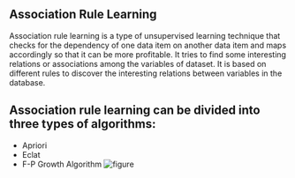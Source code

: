## Association Rule Learning
Association rule learning is a type of unsupervised learning technique that checks for the dependency of one data item on another data item and maps accordingly so that it can be more profitable. It tries to find some interesting relations or associations among the variables of dataset. It is based on different rules to discover the interesting relations between variables in the database.

## Association rule learning can be divided into three types of algorithms:
 - Apriori
 - Eclat
 - F-P Growth Algorithm
![figure](https://github.com/ThisIs-Developer/Python/assets/109382325/e315d6fc-4982-42ef-bea7-0ac5ba03acde)
